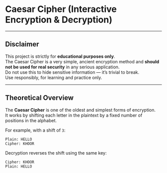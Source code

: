 # Caesar Cipher (Interactive Encryption & Decryption)

---

## Disclaimer

This project is strictly for **educational purposes only**.  
The Caesar Cipher is a very simple, ancient encryption method and **should not be used for real security** in any serious application.  
Do not use this to hide sensitive information — it’s trivial to break.  
Use responsibly, for learning and practice only.

---

## Theoretical Overview

The **Caesar Cipher** is one of the oldest and simplest forms of encryption.  
It works by shifting each letter in the plaintext by a fixed number of positions in the alphabet.

For example, with a shift of `3`:

~~~
Plain: HELLO
Cipher: KHOOR
~~~


Decryption reverses the shift using the same key:

~~~
Cipher: KHOOR
Plain: HELLO
~~~
